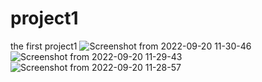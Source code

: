 # project1
the first project1
![Screenshot from 2022-09-20 11-30-46](https://user-images.githubusercontent.com/91641488/191154187-35dbae56-0660-4497-b161-0d4778046213.png)
![Screenshot from 2022-09-20 11-29-43](https://user-images.githubusercontent.com/91641488/191154236-2f855621-e527-4b1c-9a7a-cf449fbf12bb.png)
![Screenshot from 2022-09-20 11-28-57](https://user-images.githubusercontent.com/91641488/191154238-a4ea46e6-b4e9-44d1-be36-c947fbcfa0b1.png)
